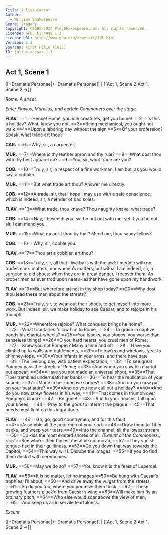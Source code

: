 ```yaml
---
Title: Julius Caesar
Author: 
  - William Shakespeare
Genre: Tragedy
Copyright: ©2005-2024 PlayShakespeare.com. All rights reserved.
License: GFDL License 1.3
License URL: http://www.gnu.org/copyleft/fdl.html
Version: 5.3
Sources: First Folio (1623)
ID: julius-caesar-1-1
---
```


## Act 1, Scene 1
[[+Dramatis Personae|← Dramatis Personae]] | [[Act 1, Scene 2|Act 1, Scene 2 →]]

*Rome. A street.*

*Enter Flavius, Murellus, and certain Commoners over the stage.*

**FLAV.**
==1==Hence! Home, you idle creatures, get you home!
==2==Is this a holiday? What, know you not,
==3==Being mechanical, you ought not walk
==4==Upon a laboring day without the sign
==5==Of your profession? Speak, what trade art thou?

**CAR.**
==6==Why, sir, a carpenter.

**MUR.**
==7==Where is thy leather apron and thy rule?
==8==What dost thou with thy best apparel on?
==9==You, sir, what trade are you?

**COB.**
==10==Truly, sir, in respect of a fine workman, I am but, as you would say, a cobbler.

**MUR.**
==11==But what trade art thou? Answer me directly.

**COB.**
==12==A trade, sir, that I hope I may use with a safe conscience, which is indeed, sir, a mender of bad soles.

**FLAV.**
==13==What trade, thou knave? Thou naughty knave, what trade?

**COB.**
==14==Nay, I beseech you, sir, be not out with me; yet if you be out, sir, I can mend you.

**MUR.**
==15==What mean’st thou by that? Mend me, thou saucy fellow?

**COB.**
==16==Why, sir, cobble you.

**FLAV.**
==17==Thou art a cobbler, art thou?

**COB.**
==18==Truly, sir, all that I live by is with the awl: I meddle with no tradesman’s matters, nor women’s matters; but withal I am indeed, sir, a surgeon to old shoes; when they are in great danger, I recover them. As proper men as ever trod upon neat’s-leather have gone upon my handiwork.

**FLAV.**
==19==But wherefore art not in thy shop today?
==20==Why dost thou lead these men about the streets?

**COB.**
==21==Truly, sir, to wear out their shoes, to get myself into more work. But indeed, sir, we make holiday to see Caesar, and to rejoice in his triumph.

**MUR.**
==22==Wherefore rejoice? What conquest brings he home?
==23==What tributaries follow him to Rome,
==24==To grace in captive bonds his chariot-wheels?
==25==You blocks, you stones, you worse than senseless things!
==26==O you hard hearts, you cruel men of Rome,
==27==Knew you not Pompey? Many a time and oft
==28==Have you climb’d up to walls and battlements,
==29==To tow’rs and windows, yea, to chimney-tops,
==30==Your infants in your arms, and there have sate
==31==The livelong day, with patient expectation,
==32==To see great Pompey pass the streets of Rome;
==33==And when you saw his chariot but appear,
==34==Have you not made an universal shout,
==35==That Tiber trembled underneath her banks
==36==To hear the replication of your sounds
==37==Made in her concave shores?
==38==And do you now put on your best attire?
==39==And do you now cull out a holiday?
==40==And do you now strew flowers in his way,
==41==That comes in triumph over Pompey’s blood?
==42==Be gone!
==43==Run to your houses, fall upon your knees,
==44==Pray to the gods to intermit the plague
==45==That needs must light on this ingratitude.

**FLAV.**
==46==Go, go, good countrymen, and for this fault
==47==Assemble all the poor men of your sort;
==48==Draw them to Tiber banks, and weep your tears
==49==Into the channel, till the lowest stream
==50==Do kiss the most exalted shores of all.
*(Exeunt all the Commoners.)*
==51==See whe’er their basest metal be not mov’d;
==52==They vanish tongue-tied in their guiltiness.
==53==Go you down that way towards the Capitol,
==54==This way will I. Disrobe the images,
==55==If you do find them deck’d with ceremonies.

**MUR.**
==56==May we do so?
==57==You know it is the feast of Lupercal.

**FLAV.**
==58==It is no matter, let no images
==59==Be hung with Caesar’s trophies, I’ll about,
==60==And drive away the vulgar from the streets;
==61==So do you too, where you perceive them thick.
==62==These growing feathers pluck’d from Caesar’s wing
==63==Will make him fly an ordinary pitch,
==64==Who else would soar above the view of men,
==65==And keep us all in servile tearfulness.

*Exeunt.*

[[+Dramatis Personae|← Dramatis Personae]] | [[Act 1, Scene 2|Act 1, Scene 2 →]]